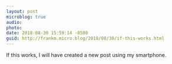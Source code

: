 ```yaml
---
layout: post
microblog: true
audio: 
photo: 
date: 2018-08-30 15:59:14 -0500
guid: http://frankm.micro.blog/2018/08/30/if-this-works.html
---
```

If this works, I will have created a new post using my smartphone. 
